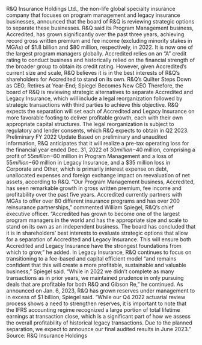 R&Q Insurance Holdings Ltd., the non-life global specialty insurance company that focuses on program management and legacy insurance businesses, announced that the board of R&Q is reviewing strategic options to separate these businesses.
R&Q said its Program Management business, Accredited, has grown significantly over the past three years, achieving record gross written premium and fee income (excluding minority stakes in MGAs) of $1.8 billion and $80 million, respectively, in 2022. It is now one of the largest program managers globally.
Accredited relies on an “A” credit rating to conduct business and historically relied on the financial strength of the broader group to obtain its credit rating. However, given Accredited’s current size and scale, R&Q believes it is in the best interests of R&Q’s shareholders for Accredited to stand on its own.
R&Q’s Quilter Steps Down as CEO, Retires at Year-End; Spiegel Becomes New CEO
Therefore, the board of R&Q is reviewing strategic alternatives to separate Accredited and Legacy Insurance, which will include a legal reorganization followed by strategic transactions with third parties to achieve this objective.
R&Q expects the separation will set each of Accredited and Legacy Insurance on more favorable footing to deliver profitable growth, each with their own appropriate capital structures.
The legal reorganization is subject to regulatory and lender consents, which R&Q expects to obtain in Q2 2023.
Preliminary FY 2022 Update
Based on preliminary and unaudited information, R&Q anticipates that it will realize a pre-tax operating loss for the financial year ended Dec. 31, 2022 of $30 million-$40 million, comprising a profit of $55 million-$60 million in Program Management and a loss of $55 million-$60 million in Legacy Insurance, and a $35 million loss in Corporate and Other, which is primarily interest expense on debt, unallocated expenses and foreign exchange impact on reevaluation of net assets, according to R&Q.
“Our Program Management business, Accredited, has seen remarkable growth in gross written premium, fee income and profitability over the past five years. Accredited currently partners with MGAs to offer over 80 different insurance programs and has over 200 reinsurance partnerships,” commented William Spiegel, R&Q’s chief executive officer.
“Accredited has grown to become one of the largest program managers in the world and has the appropriate size and scale to stand on its own as an independent business. The board has concluded that it is in shareholders’ best interests to evaluate strategic options that allow for a separation of Accredited and Legacy Insurance. This will ensure both Accredited and Legacy Insurance have the strongest foundations from which to grow,” he added.
In Legacy Insurance, R&Q continues to focus on transitioning to a fee-based and capital efficient model “and remains confident that this will create a more profitable, sustainable and valuable business,” Spiegel said.
“While in 2022 we didn’t complete as many transactions as in prior years, we maintained prudence in only pursuing deals that are profitable for both R&Q and Gibson Re,” he continued.
As announced on Jan. 6, 2023, R&Q has grown reserves under management to in excess of $1 billion, Spiegel said.
“While our Q4 2022 actuarial review process shows a need to strengthen reserves, it is important to note that the IFRS accounting regime recognized a large portion of total lifetime earnings at transaction close, which is a significant part of how we assess the overall profitability of historical legacy transactions. Due to the planned separation, we expect to announce our final audited results in June 2023.”
Source: R&Q Insurance Holdings